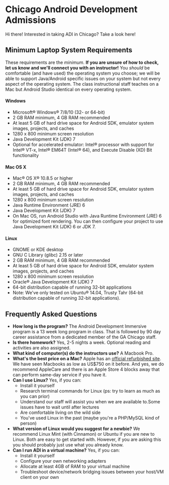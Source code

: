 # Chicago Android Development Admissions

Hi there! Interested in taking ADI in Chicago? Take a look here!

## Minimum Laptop System Requirements

These requirements are the *minimum*. **If you are unsure of how to check, let us know and we'll connect you with an instructor!** You _should_ be comfortable (and have used) the operating system you choose; we will be able to support Java/Android specific issues on your system but not every aspect of the operating system. The class instructional staff teaches on a Mac but Android Studio identical on every operating system.

#### Windows

* Microsoft® Windows® 7/8/10 (32- or 64-bit)
* 2 GB RAM minimum, 4 GB RAM recommended
* At least 5 GB of hard drive space for Android SDK, emulator system images, projects, and caches
* 1280 x 800 minimum screen resolution
* Java Development Kit (JDK) 7
* Optional for accelerated emulator: Intel® processor with support for Intel® VT-x, Intel® EM64T (Intel® 64), and Execute  Disable (XD) Bit functionality

#### Mac OS X

* Mac® OS X® 10.8.5 or higher
* 2 GB RAM minimum, 4 GB RAM recommended
* At least 5 GB of hard drive space for Android SDK, emulator system images, projects, and caches
* 1280 x 800 minimum screen resolution
* Java Runtime Environment (JRE) 6
* Java Development Kit (JDK) 7
* On Mac OS, run Android Studio with Java Runtime Environment (JRE) 6 for optimized font rendering. You can then configure your project to use Java Development Kit (JDK) 6 or JDK 7.

#### Linux

* GNOME or KDE desktop
* GNU C Library (glibc) 2.15 or later
* 2 GB RAM minimum, 4 GB RAM recommended
* At least 5 GB of hard drive space for Android SDK, emulator system images, projects, and caches
* 1280 x 800 minimum screen resolution
* Oracle® Java Development Kit (JDK) 7
* 64-bit distribution capable of running 32-bit applications
* Note: We've only tested on Ubuntu® 14.04, Trusty Tahr (64-bit distribution capable of running 32-bit applications).

## Frequently Asked Questions

* **How long is the program?** The Android Development Immersive program is a 13 week long program in class. That is followed by 90 day career assistance from a dedicated member of the GA Chicago staff.
* **Is there homework?** Yes, 2-5 nights a week. Optional reading and activities are also assigned.
* **What kind of computer(s) do the instructors use?** A Macbook Pro.
* **What's the best price on a Mac?** Apple has an [official refurbished site](http://www.apple.com/shop/browse/home/specialdeals/mac). We have seen Macbooks as low as US$750 on it before. And yes, we do recommend AppleCare and there is an Apple Store 4 blocks away that can perform same-day service if you have it.
* **Can I use Linux?** Yes, if you can:
  - Install it yourself
  - Research terminal commands for Linux (ps: try to learn as much as you can prior)
  - Understand our staff will assist you when we are available to.Some issues have to wait until after lectures
  - Are comfortable living on the wild side
  - You've used Linux in the past (maybe you're a PHP/MySQL kind of person)
* **What version of Linux would you suggest for a newbie?** We recommend Linux Mint (with Cinnamon) or Ubuntu if you are new to Linux. Both are easy to get started with. However, if you are asking this you should probably just use what you already know.
* **Can I run ADI in a virtual machine?** Yes, if you can:
  - Install it yourself
  - Configure your own networking adapters
  - Allocate at least 4GB of RAM to your virtual machine
  - Troubleshoot device/network bridging issues between your host/VM client on your own
